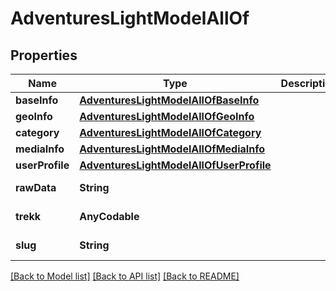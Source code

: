 # AdventuresLightModelAllOf

## Properties
Name | Type | Description | Notes
------------ | ------------- | ------------- | -------------
**baseInfo** | [**AdventuresLightModelAllOfBaseInfo**](AdventuresLightModelAllOfBaseInfo.md) |  | [optional] 
**geoInfo** | [**AdventuresLightModelAllOfGeoInfo**](AdventuresLightModelAllOfGeoInfo.md) |  | [optional] 
**category** | [**AdventuresLightModelAllOfCategory**](AdventuresLightModelAllOfCategory.md) |  | [optional] 
**mediaInfo** | [**AdventuresLightModelAllOfMediaInfo**](AdventuresLightModelAllOfMediaInfo.md) |  | [optional] 
**userProfile** | [**AdventuresLightModelAllOfUserProfile**](AdventuresLightModelAllOfUserProfile.md) |  | [optional] 
**rawData** | **String** |  | [optional] [readonly] 
**trekk** | **AnyCodable** |  | [optional] [readonly] 
**slug** | **String** |  | [optional] [readonly] 

[[Back to Model list]](../README.md#documentation-for-models) [[Back to API list]](../README.md#documentation-for-api-endpoints) [[Back to README]](../README.md)


